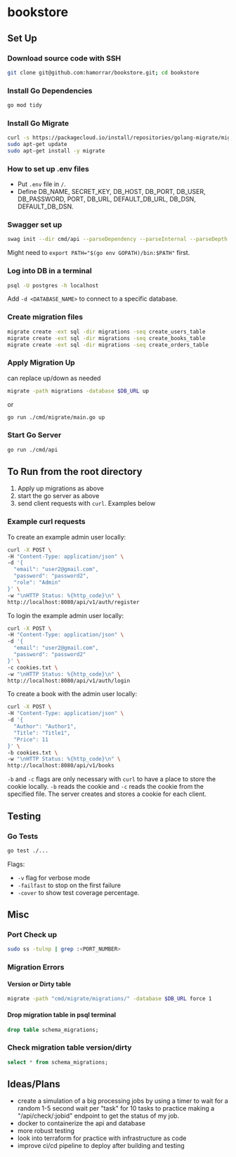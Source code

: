 # bookstore

## Set Up

### Download source code with SSH
```bash
git clone git@github.com:hamorrar/bookstore.git; cd bookstore
```

### Install Go Dependencies
```bash
go mod tidy
```

### Install Go Migrate
```bash
curl -s https://packagecloud.io/install/repositories/golang-migrate/migrate/script.deb.sh | sudo bash
sudo apt-get update
sudo apt-get install -y migrate
```

### How to set up .env files
- Put ``.env`` file in ``/``.
- Define DB_NAME, SECRET_KEY, DB_HOST, DB_PORT, DB_USER, DB_PASSWORD, PORT, DB_URL, DEFAULT_DB_URL, DB_DSN, DEFAULT_DB_DSN.

### Swagger set up
```bash
swag init --dir cmd/api --parseDependency --parseInternal --parseDepth 1
```
Might need to ``export PATH="$(go env GOPATH)/bin:$PATH"`` first.

### Log into DB in a terminal
```bash
psql -U postgres -h localhost
```
Add ``-d <DATABASE_NAME>`` to connect to a specific database.

### Create migration files
```bash
migrate create -ext sql -dir migrations -seq create_users_table
migrate create -ext sql -dir migrations -seq create_books_table
migrate create -ext sql -dir migrations -seq create_orders_table
```

### Apply Migration Up
can replace up/down as needed
```bash
migrate -path migrations -database $DB_URL up
```
or
```bash
go run ./cmd/migrate/main.go up
```

### Start Go Server
```bash
go run ./cmd/api
```

## To Run from the root directory
1. Apply up migrations as above
1. start the go server as above
1. send client requests with ``curl``. Examples below

### Example curl requests

To create an example admin user locally:
```bash
curl -X POST \
-H "Content-Type: application/json" \
-d '{
  "email": "user2@gmail.com",
  "password": "password2",
  "role": "Admin"
}' \
-w "\nHTTP Status: %{http_code}\n" \
http://localhost:8080/api/v1/auth/register
```
To login the example admin user locally:
```bash
curl -X POST \
-H "Content-Type: application/json" \
-d '{
  "email": "user2@gmail.com",
  "password": "password2"
}' \
-c cookies.txt \
-w "\nHTTP Status: %{http_code}\n" \
http://localhost:8080/api/v1/auth/login
```

To create a book with the admin user locally:
```bash
curl -X POST \
-H "Content-Type: application/json" \
-d '{
  "Author": "Author1",
  "Title": "Title1",
  "Price": 11
}' \
-b cookies.txt \
-w "\nHTTP Status: %{http_code}\n" \
http://localhost:8080/api/v1/books
```
``-b`` and ``-c`` flags are only necessary with ``curl`` to have a place to store the cookie locally. ``-b`` reads the cookie and ``-c`` reads the cookie from the specified file. The server creates and stores a cookie for each client.

## Testing
### Go Tests
```bash
go test ./...
```
Flags:
- ``-v`` flag for verbose mode
- ``-failfast`` to stop on the first failure
- ``-cover`` to show test coverage percentage.

## Misc

### Port Check up
```bash
sudo ss -tulnp | grep :<PORT_NUMBER>
```

### Migration Errors
#### Version or Dirty table
```bash
migrate -path "cmd/migrate/migrations/" -database $DB_URL force 1
```

#### Drop migration table in psql terminal
```sql
drop table schema_migrations;
```

### Check migration table version/dirty
```sql
select * from schema_migrations;
```

## Ideas/Plans
- create a simulation of a big processing jobs by using a timer to wait for a random 1-5 second wait per "task" for 10 tasks to practice making a "/api/check/:jobid" endpoint to get the status of my job.
- docker to containerize the api and database
- more robust testing
- look into terraform for practice with infrastructure as code
- improve ci/cd pipeline to deploy after building and testing